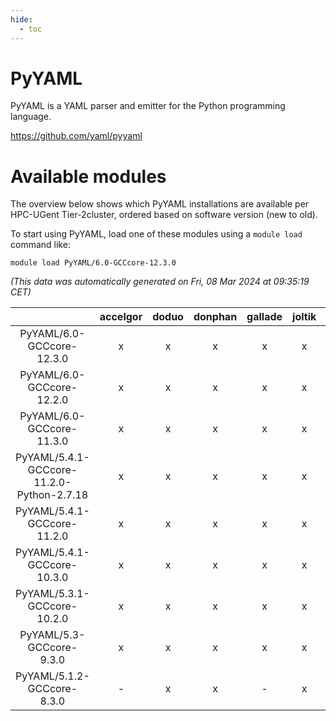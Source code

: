 ```yaml
---
hide:
  - toc
---
```


PyYAML
======


PyYAML is a YAML parser and emitter for the Python programming language.

https://github.com/yaml/pyyaml
# Available modules


The overview below shows which PyYAML installations are available per HPC-UGent Tier-2cluster, ordered based on software version (new to old).

To start using PyYAML, load one of these modules using a `module load` command like:

```shell
module load PyYAML/6.0-GCCcore-12.3.0
```

*(This data was automatically generated on Fri, 08 Mar 2024 at 09:35:19 CET)*  

| |accelgor|doduo|donphan|gallade|joltik|skitty|
| :---: | :---: | :---: | :---: | :---: | :---: | :---: |
|PyYAML/6.0-GCCcore-12.3.0|x|x|x|x|x|x|
|PyYAML/6.0-GCCcore-12.2.0|x|x|x|x|x|x|
|PyYAML/6.0-GCCcore-11.3.0|x|x|x|x|x|x|
|PyYAML/5.4.1-GCCcore-11.2.0-Python-2.7.18|x|x|x|x|x|x|
|PyYAML/5.4.1-GCCcore-11.2.0|x|x|x|x|x|x|
|PyYAML/5.4.1-GCCcore-10.3.0|x|x|x|x|x|x|
|PyYAML/5.3.1-GCCcore-10.2.0|x|x|x|x|x|x|
|PyYAML/5.3-GCCcore-9.3.0|x|x|x|x|x|x|
|PyYAML/5.1.2-GCCcore-8.3.0|-|x|x|-|x|x|
